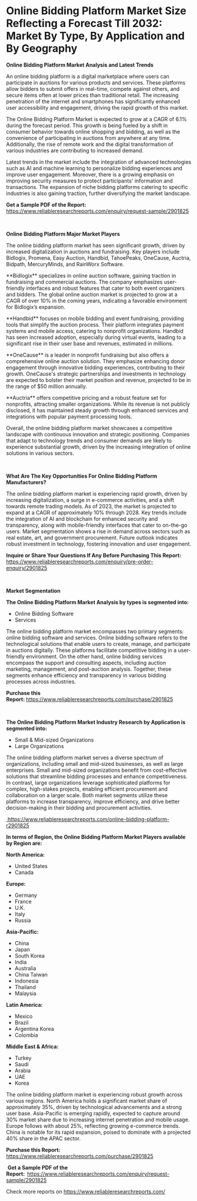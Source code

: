 <p><h1>Online Bidding Platform Market Size Reflecting a Forecast Till 2032: Market By Type, By Application and By Geography</h1></p><p><strong>Online Bidding Platform Market Analysis and Latest Trends</strong></p>
<p><p>An online bidding platform is a digital marketplace where users can participate in auctions for various products and services. These platforms allow bidders to submit offers in real-time, compete against others, and secure items often at lower prices than traditional retail. The increasing penetration of the internet and smartphones has significantly enhanced user accessibility and engagement, driving the rapid growth of this market.</p><p>The Online Bidding Platform Market is expected to grow at a CAGR of 6.1% during the forecast period. This growth is being fueled by a shift in consumer behavior towards online shopping and bidding, as well as the convenience of participating in auctions from anywhere at any time. Additionally, the rise of remote work and the digital transformation of various industries are contributing to increased demand. </p><p>Latest trends in the market include the integration of advanced technologies such as AI and machine learning to personalize bidding experiences and improve user engagement. Moreover, there is a growing emphasis on improving security measures to protect participants' information and transactions. The expansion of niche bidding platforms catering to specific industries is also gaining traction, further diversifying the market landscape.</p></p>
<p><strong>Get a Sample PDF of the Report:&nbsp;</strong> <a href="https://www.reliableresearchreports.com/enquiry/request-sample/2901825?utm_campaign=2487&utm_medium=2&utm_source=Github&utm_content=ia&utm_term=16032025&utm_id=online-bidding-platform">https://www.reliableresearchreports.com/enquiry/request-sample/2901825</a></p>
<p>&nbsp;</p>
<p><strong>Online Bidding Platform Major Market Players</strong></p>
<p><p>The online bidding platform market has seen significant growth, driven by increased digitalization in auctions and fundraising. Key players include Bidlogix, Promena, Easy Auction, Handbid, TahoePeaks, OneCause, Auctria, Bidpath, MercuryMinds, and RainWorx Software.</p><p>**Bidlogix** specializes in online auction software, gaining traction in fundraising and commercial auctions. The company emphasizes user-friendly interfaces and robust features that cater to both event organizers and bidders. The global online auction market is projected to grow at a CAGR of over 10% in the coming years, indicating a favorable environment for Bidlogix’s expansion.</p><p>**Handbid** focuses on mobile bidding and event fundraising, providing tools that simplify the auction process. Their platform integrates payment systems and mobile access, catering to nonprofit organizations. Handbid has seen increased adoption, especially during virtual events, leading to a significant rise in their user base and revenues, estimated in millions.</p><p>**OneCause** is a leader in nonprofit fundraising but also offers a comprehensive online auction solution. They emphasize enhancing donor engagement through innovative bidding experiences, contributing to their growth. OneCause's strategic partnerships and investments in technology are expected to bolster their market position and revenue, projected to be in the range of $50 million annually.</p><p>**Auctria** offers competitive pricing and a robust feature set for nonprofits, attracting smaller organizations. While its revenue is not publicly disclosed, it has maintained steady growth through enhanced services and integrations with popular payment processing tools.</p><p>Overall, the online bidding platform market showcases a competitive landscape with continuous innovation and strategic positioning. Companies that adapt to technology trends and consumer demands are likely to experience substantial growth, driven by the increasing integration of online solutions in various sectors.</p></p>
<p>&nbsp;</p>
<p><strong>What Are The Key Opportunities For Online Bidding Platform Manufacturers?</strong></p>
<p><p>The online bidding platform market is experiencing rapid growth, driven by increasing digitalization, a surge in e-commerce activities, and a shift towards remote trading models. As of 2023, the market is projected to expand at a CAGR of approximately 10% through 2028. Key trends include the integration of AI and blockchain for enhanced security and transparency, along with mobile-friendly interfaces that cater to on-the-go users. Market segmentation shows a rise in demand across sectors such as real estate, art, and government procurement. Future outlook indicates robust investment in technology, fostering innovation and user engagement.</p></p>
<p><strong>Inquire or Share Your Questions If Any Before Purchasing This Report:</strong> <a href="https://www.reliableresearchreports.com/enquiry/pre-order-enquiry/2901825?utm_campaign=2487&utm_medium=2&utm_source=Github&utm_content=ia&utm_term=16032025&utm_id=online-bidding-platform">https://www.reliableresearchreports.com/enquiry/pre-order-enquiry/2901825</a></p>
<p>&nbsp;</p>
<p><strong>Market Segmentation</strong></p>
<p><strong>The Online Bidding Platform Market Analysis by types is segmented into:</strong></p>
<p><ul><li>Online Bidding Software</li><li>Services</li></ul></p>
<p><p>The online bidding platform market encompasses two primary segments: online bidding software and services. Online bidding software refers to the technological solutions that enable users to create, manage, and participate in auctions digitally. These platforms facilitate competitive bidding in a user-friendly environment. On the other hand, online bidding services encompass the support and consulting aspects, including auction marketing, management, and post-auction analysis. Together, these segments enhance efficiency and transparency in various bidding processes across industries.</p></p>
<p><strong>Purchase this Report:&nbsp;</strong><a href="https://www.reliableresearchreports.com/purchase/2901825?utm_campaign=2487&utm_medium=2&utm_source=Github&utm_content=ia&utm_term=16032025&utm_id=online-bidding-platform">https://www.reliableresearchreports.com/purchase/2901825</a></p>
<p>&nbsp;</p>
<p><strong>The Online Bidding Platform Market Industry Research by Application is segmented into:</strong></p>
<p><ul><li>Small & Mid-sized Organizations</li><li>Large Organizations</li></ul></p>
<p><p>The online bidding platform market serves a diverse spectrum of organizations, including small and mid-sized businesses, as well as large enterprises. Small and mid-sized organizations benefit from cost-effective solutions that streamline bidding processes and enhance competitiveness. In contrast, large organizations leverage sophisticated platforms for complex, high-stakes projects, enabling efficient procurement and collaboration on a larger scale. Both market segments utilize these platforms to increase transparency, improve efficiency, and drive better decision-making in their bidding and procurement activities.</p></p>
<p><a href="https://www.reliableresearchreports.com/online-bidding-platform-r2901825?utm_campaign=2487&utm_medium=2&utm_source=Github&utm_content=ia&utm_term=16032025&utm_id=online-bidding-platform">&nbsp;https://www.reliableresearchreports.com/online-bidding-platform-r2901825</a></p>
<p><strong>In terms of Region, the Online Bidding Platform Market Players available by Region are:</strong></p>
<p>
    <p> <strong> North America: </strong>
        <ul>
            <li>United States</li>
            <li>Canada</li>
        </ul>
        </p> 
    <p> <strong> Europe: </strong>
        <ul>
            <li>Germany</li>
            <li>France</li>
            <li>U.K.</li>
            <li>Italy</li>
            <li>Russia</li>
        </ul>
        </p> 
    <p> <strong> Asia-Pacific: </strong>
        <ul>
            <li>China</li>
            <li>Japan</li>
            <li>South Korea</li>
            <li>India</li>
            <li>Australia</li>
            <li>China Taiwan</li>
            <li>Indonesia</li>
            <li>Thailand</li>
            <li>Malaysia</li>
        </ul>
        </p> 
    <p> <strong> Latin America: </strong>
        <ul>
            <li>Mexico</li>
            <li>Brazil</li>
            <li>Argentina Korea</li>
            <li>Colombia</li>
        </ul>
        </p> 
    <p> <strong> Middle East & Africa: </strong>
        <ul>
            <li>Turkey</li>
            <li>Saudi</li>
            <li>Arabia</li>
            <li>UAE</li>
            <li>Korea</li>
        </ul>
    </p>
    </p>
<p><p>The online bidding platform market is experiencing robust growth across various regions. North America holds a significant market share of approximately 35%, driven by technological advancements and a strong user base. Asia-Pacific is emerging rapidly, expected to capture around 30% market share due to increasing internet penetration and mobile usage. Europe follows with about 25%, reflecting growing e-commerce trends. China is notable for its rapid expansion, poised to dominate with a projected 40% share in the APAC sector.</p></p>
<p><strong>Purchase this Report: </strong><a href="https://www.reliableresearchreports.com/purchase/2901825?utm_campaign=2487&utm_medium=2&utm_source=Github&utm_content=ia&utm_term=16032025&utm_id=online-bidding-platform">https://www.reliableresearchreports.com/purchase/2901825</a></p>
<p>&nbsp;<strong>Get a Sample PDF of the Report:&nbsp;&nbsp;</strong><a href="https://www.reliableresearchreports.com/enquiry/request-sample/2901825?utm_campaign=2487&utm_medium=2&utm_source=Github&utm_content=ia&utm_term=16032025&utm_id=online-bidding-platform">https://www.reliableresearchreports.com/enquiry/request-sample/2901825</a></p>
<p><strong></strong></p>
<p>Check more reports on <a href="https://www.reliableresearchreports.com/?utm_campaign=2487&utm_medium=2&utm_source=Github&utm_content=ia&utm_term=16032025&utm_id=online-bidding-platform">https://www.reliableresearchreports.com/</a></p>